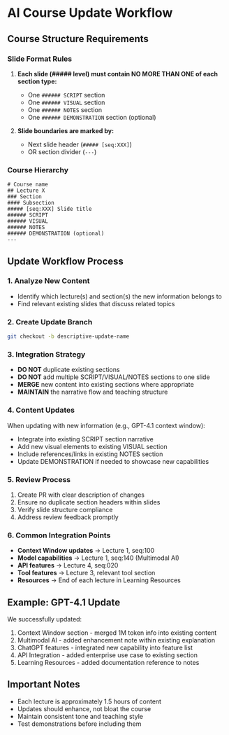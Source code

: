 # AI Course Update Workflow

## Course Structure Requirements

### Slide Format Rules
1. **Each slide (##### level) must contain NO MORE THAN ONE of each section type:**
   - One `###### SCRIPT` section
   - One `###### VISUAL` section  
   - One `###### NOTES` section
   - One `###### DEMONSTRATION` section (optional)

2. **Slide boundaries are marked by:**
   - Next slide header (`##### [seq:XXX]`)
   - OR section divider (`---`)

### Course Hierarchy
```
# Course name
## Lecture X
### Section
#### Subsection  
##### [seq:XXX] Slide title
###### SCRIPT
###### VISUAL
###### NOTES
###### DEMONSTRATION (optional)
---
```

## Update Workflow Process

### 1. Analyze New Content
- Identify which lecture(s) and section(s) the new information belongs to
- Find relevant existing slides that discuss related topics

### 2. Create Update Branch
```bash
git checkout -b descriptive-update-name
```

### 3. Integration Strategy
- **DO NOT** duplicate existing sections
- **DO NOT** add multiple SCRIPT/VISUAL/NOTES sections to one slide
- **MERGE** new content into existing sections where appropriate
- **MAINTAIN** the narrative flow and teaching structure

### 4. Content Updates
When updating with new information (e.g., GPT-4.1 context window):
- Integrate into existing SCRIPT section narrative
- Add new visual elements to existing VISUAL section
- Include references/links in existing NOTES section
- Update DEMONSTRATION if needed to showcase new capabilities

### 5. Review Process
1. Create PR with clear description of changes
2. Ensure no duplicate section headers within slides
3. Verify slide structure compliance
4. Address review feedback promptly

### 6. Common Integration Points
- **Context Window updates** → Lecture 1, seq:100
- **Model capabilities** → Lecture 1, seq:140 (Multimodal AI)
- **API features** → Lecture 4, seq:020
- **Tool features** → Lecture 3, relevant tool section
- **Resources** → End of each lecture in Learning Resources

## Example: GPT-4.1 Update
We successfully updated:
1. Context Window section - merged 1M token info into existing content
2. Multimodal AI - added enhancement note within existing explanation  
3. ChatGPT features - integrated new capability into feature list
4. API Integration - added enterprise use case to existing section
5. Learning Resources - added documentation reference to notes

## Important Notes
- Each lecture is approximately 1.5 hours of content
- Updates should enhance, not bloat the course
- Maintain consistent tone and teaching style
- Test demonstrations before including them